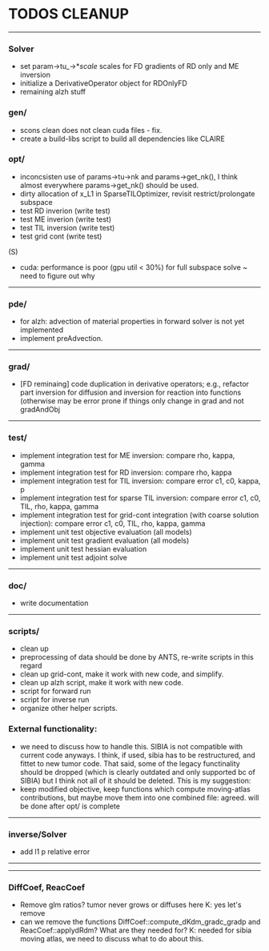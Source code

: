 # TODOS CLEANUP
---

### Solver
- set param->tu_->*_scale_ scales for FD gradients of RD only and ME inversion
- initialize a DerivativeOperator object for RDOnlyFD
- remaining alzh stuff

### gen/
- scons clean does not clean cuda files - fix.
- create a build-libs script to build all dependencies like CLAIRE

### opt/
- inconcsisten use of params->tu->nk and params->get_nk(), I think almost everywhere params->get_nk() should be used.
- dirty allocation of x_L1 in SparseTILOptimizer, revisit restrict/prolongate subspace
- test RD inverion (write test)
- test ME inverion (write test)
- test TIL inversion (write test)
- test grid cont (write test)

(S)
- cuda: performance is poor (gpu util < 30%) for full subspace solve ~ need to figure out why

---

### pde/
- for alzh: advection of material properties in forward solver is not yet implemented
- implement preAdvection. 

---

### grad/
- [FD reminaing] code duplication in derivative operators; e.g., refactor part inversion for diffusion and inversion for reaction into functions (otherwise may be error prone if
  things only change in grad and not gradAndObj

---

### test/
- implement integration test for ME inversion: compare rho, kappa, gamma
- implement integration test for RD inversion: compare rho, kappa
- implement integration test for TIL inversion: compare error c1, c0, kappa, p
- implement integration test for sparse TIL inversion:  compare error c1, c0, TIL, rho, kappa, gamma
- implement integration test for grid-cont integration (with coarse solution injection):  compare error c1, c0, TIL, rho, kappa, gamma
- implement unit test objective evaluation (all models)
- implement unit test gradient evaluation (all models)
- implement unit test hessian evaluation
- implement unit test adjoint solve


---

### doc/
- write documentation

---

### scripts/
- clean up
- preprocessing of data should be done by ANTS, re-write scripts in this regard
- clean up grid-cont, make it work with new code, and simplify.
- clean up alzh script, make it work with new code.
- script for forward run
- script for inverse run
- organize other helper scripts.



### External functionality:
 - we need to discuss how to handle this. SIBIA is not compatible with current code anyways. I think, if used, sibia has to be restructured, and fittet to new tumor code. That said, some of the legacy functinality should be dropped (which is clearly
   outdated and only supported bc of SIBIA) but I think not all of it should be deleted. This is my suggestion:
 - keep modified objective, keep functions which compute moving-atlas contributions, but maybe move them into one combined file: agreed. will be done after opt/ is complete
 ---

### inverse/Solver
 - add l1 p relative error
---


--- 
### DiffCoef, ReacCoef
- Remove glm ratios? tumor never grows or diffuses here K: yes let's remove
- can we remove the functions DiffCoef::compute_dKdm_gradc_gradp and ReacCoef::applydRdm? What are they needed for? K: needed for sibia moving atlas, we need to discuss what to do about this.

